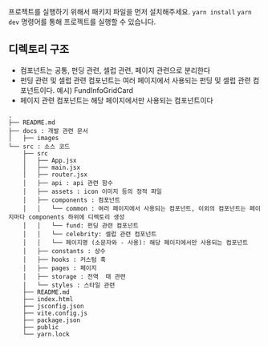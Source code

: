 프로젝트를 실행하기 위해서 패키지 파일을 먼저 설치해주세요. `yarn install`
`yarn dev` 명령어를 통해 프로젝트를 실행할 수 있습니다.

## 디렉토리 구조
- 컴포넌트는 공통, 펀딩 관련, 셀럽 관련, 페이지 관련으로 분리한다
- 펀딩 관련 및 셀럽 관련 컴포넌트는 여러 페이지에서 사용되는 펀딩 및 셀럽 관련 컴포넌트이다. 예시) FundInfoGridCard
- 페이지 관련 컴포넌트는 해당 페이지에서만 사용되는 컴포넌트이다
```text
.
├── README.md
├── docs : 개발 관련 문서
│   ├── images
└── src : 소스 코드
    ├── src
    │   ├── App.jsx
    │   ├── main.jsx
    │   ├── router.jsx
    │   ├── api : api 관련 함수
    │   ├── assets : icon 이미지 등의 정적 파일
    │   ├── components : 컴포넌트
    │   │   └── common : 여러 페이지에서 사용되는 컴포넌트, 이외의 컴포넌트는 페이지마다 components 하위에 디렉토리 생성
    │   │   └── fund: 펀딩 관련 컴포넌트
    │   │   └── celebrity: 셀럽 관련 컴포넌트
    │   │   └── 페이지명 (소문자와 - 사용): 해당 페이지에서만 사용되는 컴포넌트
    │   ├── constants : 상수
    │   ├── hooks : 커스텀 훅
    │   ├── pages : 페이지
    │   ├── storage : 전역  태 관련
    │   └── styles : 스타일 관련
    ├── README.md
    ├── index.html
    ├── jsconfig.json
    ├── vite.config.js
    ├── package.json
    ├── public
    └── yarn.lock
```
